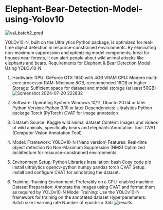 # Elephant-Bear-Detection-Model-using-Yolov10
![val_batch2_pred](https://github.com/user-attachments/assets/091979f8-ff27-4a57-bb92-9db7aba27063)

YOLOv10-N, built on the Ultralytics Python package, is optimized for real-time object detection in resource-constrained environments. By eliminating non-maximum suppression and optimizing model components, Ideal for houses near forests, it can alert people about wild animal attacks like elephants and bears.
Requirements for Elephant & Bear Detection Model Using YOLOv10-N
1. Hardware:
GPU: GeForce GTX 1650 with 4GB VRAM
CPU: Modern multi-core processor
RAM: Minimum 8GB, recommended 16GB or higher
Storage: Sufficient space for dataset and model storage (at least 50GB)
![Screenshot 2024-07-20 222832](https://github.com/user-attachments/assets/8d71b7f8-948a-4a1f-aa11-4e0f0edbe3a0)



3. Software:
Operating System: Windows 10/11, Ubuntu 20.04 or later
Python Version: Python 3.10 or later
Dependencies:
Ultralytics Python package
Torch (PyTorch)
CVAT for image annotation

5. Dataset:
Source: Kaggle wild animal dataset
Content: Images and videos of wild animals, specifically bears and elephants
Annotation Tool: CVAT (Computer Vision Annotation Tool)
6. Model:
Framework: YOLOv10-N (Nano version)
Features:
Real-time object detection
No Non-Maximum Suppression (NMS)
Optimized architecture for resource-constrained environments
7. Environment Setup:
Python Libraries Installation:
bash
Copy code
pip install ultralytics opencv-python numpy pandas torch
CVAT Setup:
Install and configure CVAT for annotating the dataset.
8. Training:
Training Environment: Preferably on a GPU-enabled machine
Dataset Preparation: Annotate the images using CVAT and format them as required by YOLOv10-N
Model Training: Use the YOLOv10-N framework for training on the annotated dataset
Hyperparameters:
Batch size
Learning rate
Number of epochs = 350
![results](https://github.com/user-attachments/assets/bebb80b2-d418-46cb-892f-c053b8d3684c)
